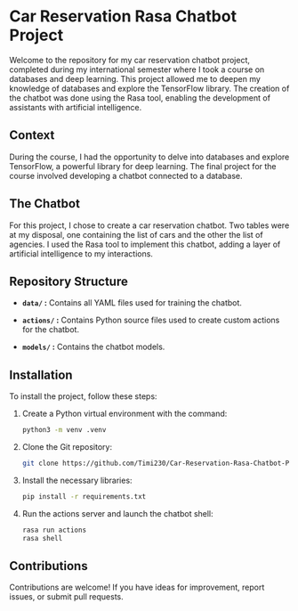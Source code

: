 # Car Reservation Rasa Chatbot Project

Welcome to the repository for my car reservation chatbot project, completed during my international semester where I took a course on databases and deep learning. This project allowed me to deepen my knowledge of databases and explore the TensorFlow library. The creation of the chatbot was done using the Rasa tool, enabling the development of assistants with artificial intelligence.

## Context

During the course, I had the opportunity to delve into databases and explore TensorFlow, a powerful library for deep learning. The final project for the course involved developing a chatbot connected to a database.

## The Chatbot

For this project, I chose to create a car reservation chatbot. Two tables were at my disposal, one containing the list of cars and the other the list of agencies. I used the Rasa tool to implement this chatbot, adding a layer of artificial intelligence to my interactions.

## Repository Structure

- **`data/` :** Contains all YAML files used for training the chatbot.

- **`actions/` :** Contains Python source files used to create custom actions for the chatbot.

- **`models/` :** Contains the chatbot models.

## Installation

To install the project, follow these steps:

1. Create a Python virtual environment with the command:
    ```bash
    python3 -m venv .venv
    ```

2. Clone the Git repository:
    ```bash
    git clone https://github.com/Timi230/Car-Reservation-Rasa-Chatbot-Project
    ```

3. Install the necessary libraries:
    ```bash
    pip install -r requirements.txt
    ```

4. Run the actions server and launch the chatbot shell:
    ```bash
    rasa run actions
    rasa shell
    ```

## Contributions

Contributions are welcome! If you have ideas for improvement, report issues, or submit pull requests.
